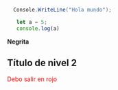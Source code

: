 ```csharp
  Console.WriteLine("Hola mundo");
```

```javascript
   let a = 5;
   console.log(a)
```

**Negrita**

## Título de nivel 2

<span style="color:red">Debo salir en rojo</span>
